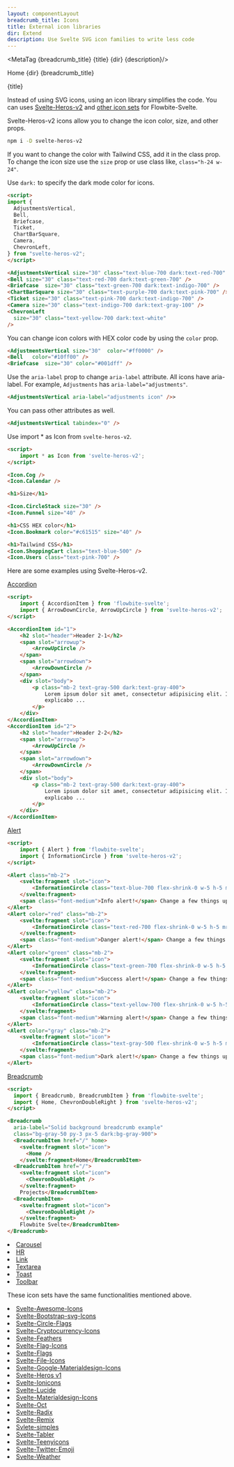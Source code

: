 ```yaml
---
layout: componentLayout
breadcrumb_title: Icons
title: External icon libraries
dir: Extend
description: Use Svelte SVG icon families to write less code
---
```


<MetaTag {breadcrumb_title} {title} {dir} {description}/>

<script>
  import { Htwo , MetaTag } from '../utils'
  import { Breadcrumb, BreadcrumbItem, P, A, List, Li, Heading } from '$lib'
	import CheckCircle from './CheckCircle.svelte'
</script>

<Breadcrumb class="pt-28 py-8">
  <BreadcrumbItem href="/" home >Home</BreadcrumbItem>
  <BreadcrumbItem>{dir}</BreadcrumbItem>
  <BreadcrumbItem>{breadcrumb_title}</BreadcrumbItem>
</Breadcrumb>

<Heading class="mb-2" tag="h1" customSize="text-3xl">{title}</Heading>

Instead of using SVG icons, using an icon library simplifies the code. You can uses <A href="https://www.npmjs.com/package/svelte-heros-v2" target="_blank" rel="noreferrer">Svelte-Heros-v2</A> and <A href="https://svelte-svg-icons.vercel.app/" target="_blank" rel="noreferrer">other icon sets</A> for Flowbite-Svelte.

Svelte-Heros-v2 icons allow you to change the icon color, size, and other props.

<Htwo label="Installation" />

```sh
npm i -D svelte-heros-v2
```

<Htwo label="Color and size" />

If you want to change the color with Tailwind CSS, add it in the class prop. To change the icon size use the `size` prop or use class like, `class="h-24 w-24"`.

Use `dark:` to specify the dark mode color for icons.


```html
<script>
import {
  AdjustmentsVertical,
  Bell,
  Briefcase,
  Ticket,
  ChartBarSquare,
  Camera,
  ChevronLeft,
} from "svelte-heros-v2";
</script>

<AdjustmentsVertical size="30" class="text-blue-700 dark:text-red-700" />
<Bell size="30" class="text-red-700 dark:text-green-700" />
<Briefcase  size="30" class="text-green-700 dark:text-indigo-700" />
<ChartBarSquare size="30" class="text-purple-700 dark:text-pink-700" />
<Ticket size="30" class="text-pink-700 dark:text-indigo-700" />
<Camera size="30" class="text-indigo-700 dark:text-gray-100" />
<ChevronLeft
  size="30" class="text-yellow-700 dark:text-white"
/>
```

You can change icon colors with HEX color code by using the `color` prop.


```html
<AdjustmentsVertical size="30"  color="#ff0000" />
<Bell   color="#10ff00" />
<Briefcase  size="30" color="#001dff" />
```

<Htwo label="Aria label" />

Use the `aria-label` prop to change `aria-label` attribute. All icons have aria-label. For example, `Adjustments` has `aria-label="adjustments"`.

```html
<AdjustmentsVertical aria-label="adjustments icon" />>
```

<Htwo label="Passing down other attributes" />

You can pass other attributes as well.

```html
<AdjustmentsVertical tabindex="0" />
```

<Htwo label="Import all" />

Use import * as Icon from `svelte-heros-v2`.

```html
<script>
	import * as Icon from 'svelte-heros-v2';
</script>

<Icon.Cog />
<Icon.Calendar />

<h1>Size</h1>

<Icon.CircleStack size="30" />
<Icon.Funnel size="40" />

<h1>CSS HEX color</h1>
<Icon.Bookmark color="#c61515" size="40" />

<h1>Tailwind CSS</h1>
<Icon.ShoppingCart class="text-blue-500" />
<Icon.Users class="text-pink-700" />
```

<Htwo label="Examples" />

Here are some examples using Svelte-Heros-v2.

<Heading tag="h3" customSize="text-xl font-semibold" class='my-4'><A href="https://hero2-with-flowbite-svelte.vercel.app/accordion" textSize="text-2xl">Accordion</A></Heading>

```html
<script>
	import { AccordionItem } from 'flowbite-svelte';
	import { ArrowDownCircle, ArrowUpCircle } from 'svelte-heros-v2';
</script>

<AccordionItem id="1">
	<h2 slot="header">Header 2-1</h2>
	<span slot="arrowup">
		<ArrowUpCircle />
	</span>
	<span slot="arrowdown">
		<ArrowDownCircle />
	</span>
	<div slot="body">
		<p class="mb-2 text-gray-500 dark:text-gray-400">
			Lorem ipsum dolor sit amet, consectetur adipisicing elit. Illo ab necessitatibus sint
			explicabo ...
		</p>
	</div>
</AccordionItem>
<AccordionItem id="2">
	<h2 slot="header">Header 2-2</h2>
	<span slot="arrowup">
		<ArrowUpCircle />
	</span>
	<span slot="arrowdown">
		<ArrowDownCircle />
	</span>
	<div slot="body">
		<p class="mb-2 text-gray-500 dark:text-gray-400">
			Lorem ipsum dolor sit amet, consectetur adipisicing elit. Illo ab necessitatibus sint
			explicabo ...
		</p>
	</div>
</AccordionItem>
```

<Heading tag="h3" customSize="text-xl font-semibold" class='my-4'><A href="https://hero2-with-flowbite-svelte.vercel.app/alert" textSize="text-2xl">Alert</A></Heading>

```html
<script>
	import { Alert } from 'flowbite-svelte';
	import { InformationCircle } from 'svelte-heros-v2';
</script>

<Alert class="mb-2">
	<svelte:fragment slot="icon">
		<InformationCircle class="text-blue-700 flex-shrink-0 w-5 h-5 mr-3" />
	</svelte:fragment>
	<span class="font-medium">Info alert!</span> Change a few things up and try submitting again.
</Alert>
<Alert color="red" class="mb-2">
	<svelte:fragment slot="icon">
		<InformationCircle class="text-red-700 flex-shrink-0 w-5 h-5 mr-3" />
	</svelte:fragment>
	<span class="font-medium">Danger alert!</span> Change a few things up and try submitting again.
</Alert>
<Alert color="green" class="mb-2">
	<svelte:fragment slot="icon">
		<InformationCircle class="text-green-700 flex-shrink-0 w-5 h-5 mr-3" />
	</svelte:fragment>
	<span class="font-medium">Success alert!</span> Change a few things up and try submitting again.
</Alert>
<Alert color="yellow" class="mb-2">
	<svelte:fragment slot="icon">
		<InformationCircle class="text-yellow-700 flex-shrink-0 w-5 h-5 mr-3" />
	</svelte:fragment>
	<span class="font-medium">Warning alert!</span> Change a few things up and try submitting again.
</Alert>
<Alert color="gray" class="mb-2">
	<svelte:fragment slot="icon">
		<InformationCircle class="text-gray-500 flex-shrink-0 w-5 h-5 mr-3" />
	</svelte:fragment>
	<span class="font-medium">Dark alert!</span> Change a few things up and try submitting again.
</Alert>
```

<Heading tag="h3" customSize="text-xl font-semibold" class='my-4'><A href="https://hero2-with-flowbite-svelte.vercel.app/breadcrumb" textSize="text-2xl">Breadcrumb</A></Heading>

```html
<script>
  import { Breadcrumb, BreadcrumbItem } from 'flowbite-svelte';
  import { Home, ChevronDoubleRight } from 'svelte-heros-v2';
</script>

<Breadcrumb
  aria-label="Solid background breadcrumb example"
  class="bg-gray-50 py-3 px-5 dark:bg-gray-900">
  <BreadcrumbItem href="/" home>
    <svelte:fragment slot="icon">
      <Home />
    </svelte:fragment>Home</BreadcrumbItem>
  <BreadcrumbItem href="/">
    <svelte:fragment slot="icon">
      <ChevronDoubleRight />
    </svelte:fragment>
    Projects</BreadcrumbItem>
  <BreadcrumbItem>
    <svelte:fragment slot="icon">
      <ChevronDoubleRight />
    </svelte:fragment>
    Flowbite Svelte</BreadcrumbItem>
</Breadcrumb>
```

<Htwo label="More examples" />

<List list='none'>
<Li icon>
<CheckCircle />
<A href="https://hero2-with-flowbite-svelte.vercel.app/carousel">Carousel</A></Li>
<Li icon><CheckCircle /><A href="https://hero2-with-flowbite-svelte.vercel.app/hr">HR</A></Li>
<Li icon><CheckCircle /><A href="https://hero2-with-flowbite-svelte.vercel.app/link">Link</A></Li>
<Li icon><CheckCircle /><A href="https://hero2-with-flowbite-svelte.vercel.app/textarea">Textarea</A></Li>
<Li icon><CheckCircle /><A href="https://hero2-with-flowbite-svelte.vercel.app/toast">Toast</A></Li>
<Li icon><CheckCircle /><A href="https://hero2-with-flowbite-svelte.vercel.app/toolbar">Toolbar</A></Li>
</List>


<Htwo label="Alternatives" />

<P class='w-full mb-4'>These icon sets have the same functionalities mentioned above.</P>

<List tag='ul' class='space-y-1' list='none'>
<Li icon><CheckCircle /><A href="https://www.npmjs.com/package/svelte-awesome-icons">Svelte-Awesome-Icons</A></Li>
<Li icon><CheckCircle /><A href="https://www.npmjs.com/package/svelte-bootstrap-svg-icons">Svelte-Bootstrap-svg-Icons</A></Li>
<Li icon><CheckCircle /><A href="https://www.npmjs.com/package/svelte-circle-flags">Svelte-Circle-Flags</A></Li>
<Li icon><CheckCircle /><A href="https://www.npmjs.com/package/svelte-cryptocurrency-icons">Svelte-Cryptocurrency-Icons</A></Li>
<Li icon><CheckCircle /><A href="https://www.npmjs.com/package/svelte-feathers">Svelte-Feathers</A></Li>
<Li icon><CheckCircle /><A href="https://www.npmjs.com/package/svelte-flag-icons">Svelte-Flag-Icons</A></Li>
<Li icon><CheckCircle /><A href="https://www.npmjs.com/package/svelte-flags">Svelte-Flags</A></Li>
<Li icon><CheckCircle /><A href="https://www.npmjs.com/package/svelte-file-icons">Svelte-File-Icons</A></Li>
<Li icon><CheckCircle /><A href="https://www.npmjs.com/package/svelte-google-materialdesign-icons">Svelte-Google-Materialdesign-Icons</A></Li>
<Li icon><CheckCircle /><A href="https://www.npmjs.com/package/svelte-heros">Svelte-Heros v1</A></Li>
<Li icon><CheckCircle /><A href="https://www.npmjs.com/package/svelte-ionicons">Svelte-Ionicons</A></Li>
<Li icon><CheckCircle /><A href="https://www.npmjs.com/package/svelte-lucide">Svelte-Lucide</A></Li>
<Li icon><CheckCircle /><A href="https://www.npmjs.com/package/svelte-materialdesign-icons">Svelte-Materialdesign-Icons</A></Li>
<Li icon><CheckCircle /><A href="https://www.npmjs.com/package/svelte-oct">Svelte-Oct</A></Li>
<Li icon><CheckCircle /><A href="https://www.npmjs.com/package/svelte-radix">Svelte-Radix</A></Li>
<Li icon><CheckCircle /><A href="https://www.npmjs.com/package/svelte-remix">Svelte-Remix</A></Li>
<Li icon><CheckCircle /><A href="https://www.npmjs.com/package/svelte-simples">Svlete-simples</A></Li>
<Li icon><CheckCircle /><A href="https://www.npmjs.com/package/svelte-tabler">Svelte-Tabler</A></Li>
<Li icon><CheckCircle /><A href="https://www.npmjs.com/package/svelte-teenyicons">Svelte-Teenyicons</A></Li>
<Li icon><CheckCircle /><A href="https://www.npmjs.com/package/svelte-twitter-emoji">Svelte-Twitter-Emoji</A></Li>
<Li icon><CheckCircle /><A href="https://www.npmjs.com/package/svelte-weather">Svelte-Weather</A></Li>
</List>


